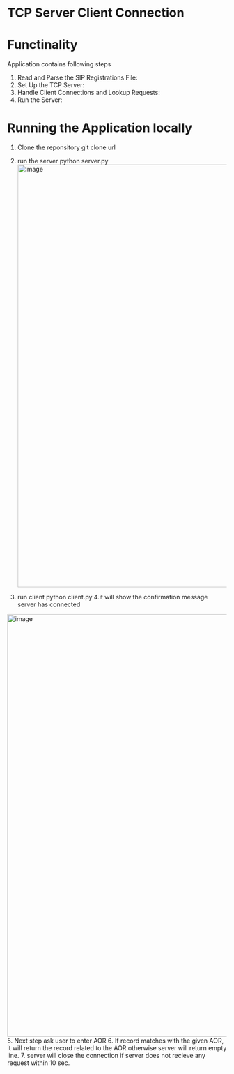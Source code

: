 # TCP Server Client Connection


# Functinality
Application contains following steps

1. Read and Parse the SIP Registrations File:
2. Set Up the TCP Server:
3. Handle Client Connections and Lookup Requests:
4. Run the Server:

# Running the Application locally
1. Clone the reponsitory
git clone url
2. run the server
   python server.py
   <img width="969" alt="image" src="https://github.com/aartigoswami91/goto/assets/101053581/e42790ee-3225-4ede-85dd-864d65f081c2">

4. run client
   python client.py
4.it will show the confirmation message server has connected

<img width="969" alt="image" src="https://github.com/aartigoswami91/goto/assets/101053581/5bf44388-0f60-4e7b-86a7-a05148c42d17">
5. Next step ask user to enter AOR
6. If record matches with the given AOR, it will return the record related to the AOR otherwise server will return empty line.
7. server will close the connection if server does not recieve any request within 10 sec.

   
